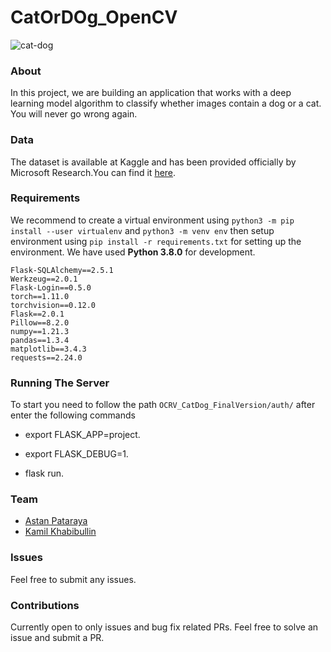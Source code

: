 # CatOrDOg_OpenCV

![cat-dog](https://user-images.githubusercontent.com/91592995/175183458-93b43007-43cc-4c5c-9644-51d57938b31f.gif)

### About

In this project, we are building an application that works with a deep learning model algorithm to classify whether images contain a dog or a cat. You will never go wrong again.

### Data

The dataset is available at Kaggle and has been provided officially by Microsoft Research.You can find it [here](https://www.kaggle.com/c/dogs-vs-cats/data).

### Requirements

We recommend to create a virtual environment using `python3 -m pip install --user virtualenv`  and `python3 -m venv env` then setup environment using `pip install -r requirements.txt` for setting up the environment. We have used **Python 3.8.0** for development.

```
Flask-SQLAlchemy==2.5.1
Werkzeug==2.0.1
Flask-Login==0.5.0
torch==1.11.0
torchvision==0.12.0
Flask==2.0.1
Pillow==8.2.0
numpy==1.21.3
pandas==1.3.4
matplotlib==3.4.3
requests==2.24.0
```

### Running The Server

To start you need to follow the path `OCRV_CatDog_FinalVersion/auth/` after enter the following commands

- export FLASK_APP=project.

- export FLASK_DEBUG=1.

- flask run.


### Team

- [Astan Pataraya](https://gitlab.com/pelmenin)
- [Kamil Khabibullin](https://gitlab.com/vnj644)

### Issues

Feel free to submit any issues.

### Contributions

Currently open to only issues and bug fix related PRs. Feel free to solve an issue and submit a PR.
